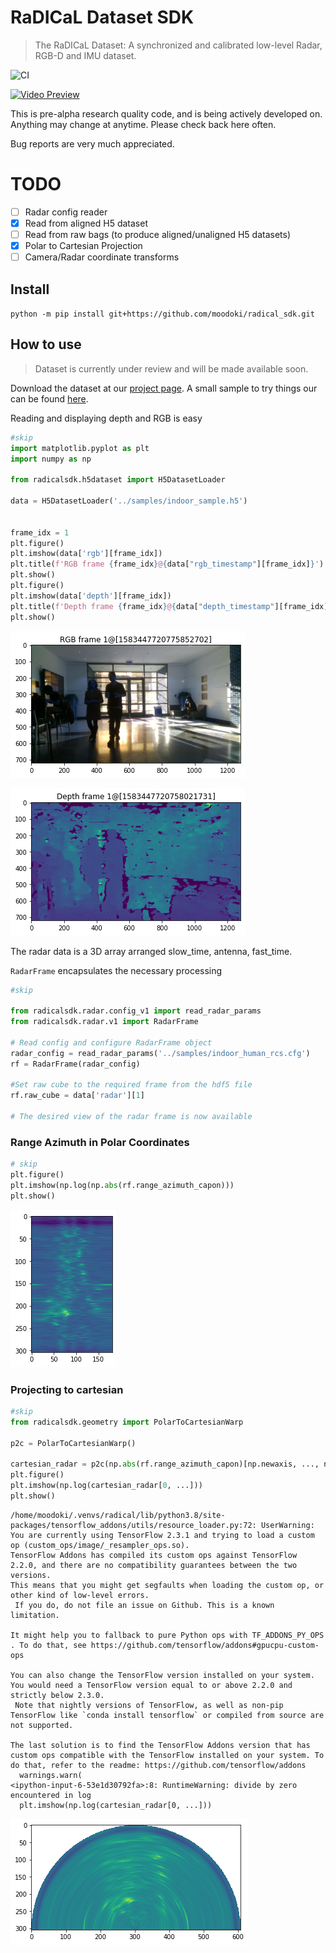 # RaDICaL Dataset SDK
> The RaDICaL Dataset: A synchronized and calibrated low-level Radar, RGB-D and IMU dataset.


![CI](https://github.com/moodoki/radical_sdk/workflows/CI/badge.svg)

[![Video Preview](https://img.youtube.com/vi/l0AyUw59w7g/0.jpg)](https://www.youtube.com/watch?v=l0AyUw59w7g)

This is pre-alpha research quality code, and is being actively developed on.
Anything may change at anytime. Please check back here often.

Bug reports are very much appreciated.

# TODO

 - [ ] Radar config reader
 - [x] Read from aligned H5 dataset
 - [ ] Read from raw bags (to produce aligned/unaligned H5 datasets)
 - [x] Polar to Cartesian Projection
 - [ ] Camera/Radar coordinate transforms

## Install

`python -m pip install git+https://github.com/moodoki/radical_sdk.git`

## How to use
> Dataset is currently under review and will be made available soon.

Download the dataset at our [project page](https://publish.illinois.edu/radicaldata/).
A small sample to try things our can be found [here]().


Reading and displaying depth and RGB is easy

```python
#skip
import matplotlib.pyplot as plt
import numpy as np

from radicalsdk.h5dataset import H5DatasetLoader

data = H5DatasetLoader('../samples/indoor_sample.h5')


frame_idx = 1
plt.figure()
plt.imshow(data['rgb'][frame_idx])
plt.title(f'RGB frame {frame_idx}@{data["rgb_timestamp"][frame_idx]}')
plt.show()
plt.figure()
plt.imshow(data['depth'][frame_idx])
plt.title(f'Depth frame {frame_idx}@{data["depth_timestamp"][frame_idx]}')
plt.show()
```


![png](docs/images/output_8_0.png)



![png](docs/images/output_8_1.png)


The radar data is a 3D array arranged slow_time, antenna, fast_time.

`RadarFrame` encapsulates the necessary processing

```python
#skip

from radicalsdk.radar.config_v1 import read_radar_params
from radicalsdk.radar.v1 import RadarFrame

# Read config and configure RadarFrame object
radar_config = read_radar_params('../samples/indoor_human_rcs.cfg')
rf = RadarFrame(radar_config)

#Set raw cube to the required frame from the hdf5 file
rf.raw_cube = data['radar'][1]

# The desired view of the radar frame is now available
```

### Range Azimuth in Polar Coordinates

```python
# skip
plt.figure()
plt.imshow(np.log(np.abs(rf.range_azimuth_capon)))
plt.show()
```


![png](docs/images/output_12_0.png)


### Projecting to cartesian

```python
#skip
from radicalsdk.geometry import PolarToCartesianWarp

p2c = PolarToCartesianWarp()

cartesian_radar = p2c(np.abs(rf.range_azimuth_capon)[np.newaxis, ..., np.newaxis])
plt.figure()
plt.imshow(np.log(cartesian_radar[0, ...]))
plt.show()
```

    /home/moodoki/.venvs/radical/lib/python3.8/site-packages/tensorflow_addons/utils/resource_loader.py:72: UserWarning: You are currently using TensorFlow 2.3.1 and trying to load a custom op (custom_ops/image/_resampler_ops.so).
    TensorFlow Addons has compiled its custom ops against TensorFlow 2.2.0, and there are no compatibility guarantees between the two versions. 
    This means that you might get segfaults when loading the custom op, or other kind of low-level errors.
     If you do, do not file an issue on Github. This is a known limitation.
    
    It might help you to fallback to pure Python ops with TF_ADDONS_PY_OPS . To do that, see https://github.com/tensorflow/addons#gpucpu-custom-ops 
    
    You can also change the TensorFlow version installed on your system. You would need a TensorFlow version equal to or above 2.2.0 and strictly below 2.3.0.
     Note that nightly versions of TensorFlow, as well as non-pip TensorFlow like `conda install tensorflow` or compiled from source are not supported.
    
    The last solution is to find the TensorFlow Addons version that has custom ops compatible with the TensorFlow installed on your system. To do that, refer to the readme: https://github.com/tensorflow/addons
      warnings.warn(
    <ipython-input-6-53e1d30792fa>:8: RuntimeWarning: divide by zero encountered in log
      plt.imshow(np.log(cartesian_radar[0, ...]))



![png](docs/images/output_14_1.png)

